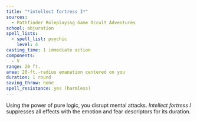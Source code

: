 ```yaml
---
title: "*intellect fortress I*"
sources:
  - Pathfinder Roleplaying Game Occult Adventures
school: abjuration
spell_lists:
  - spell_list: psychic
    level: 4
casting_time: 1 immediate action
components:
  - V
range: 20 ft.
area: 20-ft.-radius emanation centered on you
duration: 1 round
saving_throw: none
spell_resistance: yes (harmless)
---
```


Using the power of pure logic, you disrupt mental attacks. *Intellect fortress I* suppresses all effects with the emotion and fear descriptors for its duration.

